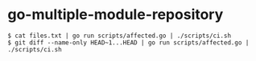 # go-multiple-module-repository

```shell
$ cat files.txt | go run scripts/affected.go | ./scripts/ci.sh
$ git diff --name-only HEAD~1...HEAD | go run scripts/affected.go | ./scripts/ci.sh
```
